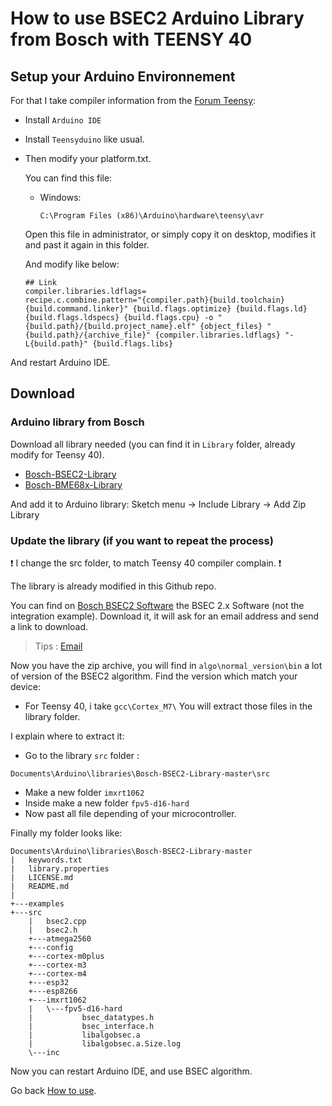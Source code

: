 # How to use BSEC2 Arduino Library from Bosch with TEENSY 40


## Setup your Arduino Environnement

For that I take compiler information from the [Forum Teensy](https://forum.pjrc.com/threads/61374-Using-the-BME680-with-IAQ-with-the-Teensy-3-1-3-2?highlight=bsec):

* Install `Arduino IDE`
* Install `Teensyduino` like usual.
* Then modify your platform.txt.

    You can find this file:
    * Windows:

        ```
        C:\Program Files (x86)\Arduino\hardware\teensy\avr
        ```

    Open this file in administrator, or simply copy it on desktop, modifies it and past it again in this folder.

    And modify like below:

    ```
    ## Link
    compiler.libraries.ldflags=
    recipe.c.combine.pattern="{compiler.path}{build.toolchain}{build.command.linker}" {build.flags.optimize} {build.flags.ld} {build.flags.ldspecs} {build.flags.cpu} -o "{build.path}/{build.project_name}.elf" {object_files} "{build.path}/{archive_file}" {compiler.libraries.ldflags} "-L{build.path}" {build.flags.libs}
    ```

And restart Arduino IDE.

## Download

### Arduino library from Bosch

Download all library needed (you can find it in `Library` folder, already modify for Teensy 40).
* [Bosch-BSEC2-Library](https://github.com/BoschSensortec/Bosch-BSEC2-Library)
* [Bosch-BME68x-Library](https://github.com/BoschSensortec/BME68x-Sensor-API)

And add it to Arduino library: Sketch menu -> Include Library -> Add Zip Library


### Update the library (if you want to repeat the process)

❗ I change the src folder, to match Teensy 40 compiler complain. ❗

The library is already modified in this Github repo.

You can find on [Bosch BSEC2 Software](https://www.bosch-sensortec.com/software-tools/software/bme688-software/) the BSEC 2.x Software (not the integration example).
Download it, it will ask for an email address and send a link to download. 

> Tips : [Email](https://www.fakemail.net/)

Now you have the zip archive, you will find in `algo\normal_version\bin` a lot of version of the BSEC2 algorithm. 
Find the version which match your device:
* For Teensy 40, i take `gcc\Cortex_M7\`
You will extract those files in the library folder. 


I explain where to extract it:

* Go to the library `src` folder :
```
Documents\Arduino\libraries\Bosch-BSEC2-Library-master\src
```
* Make a new folder `imxrt1062`
* Inside make a new folder `fpv5-d16-hard`
* Now past all file depending of your microcontroller.

Finally my folder looks like:
```
Documents\Arduino\libraries\Bosch-BSEC2-Library-master
|   keywords.txt
|   library.properties
|   LICENSE.md
|   README.md
|
+---examples
+---src
    |   bsec2.cpp
    |   bsec2.h
    +---atmega2560
    +---config
    +---cortex-m0plus
    +---cortex-m3
    +---cortex-m4
    +---esp32
    +---esp8266
    +---imxrt1062
    |   \---fpv5-d16-hard
    |           bsec_datatypes.h
    |           bsec_interface.h
    |           libalgobsec.a
    |           libalgobsec.a.Size.log
    \---inc
```

Now you can restart Arduino IDE, and use BSEC algorithm.

Go back [How to use](README.md).
